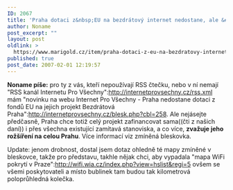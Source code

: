 ```yaml
---
ID: 2067
title: 'Praha dotaci z&nbsp;EU na bezdrátový internet nedostane, ale &#8230;'
author: Noname
post_excerpt: ""
layout: post
oldlink: >
  https://www.marigold.cz/item/praha-dotaci-z-eu-na-bezdratovy-internet-nedostane-ale
published: true
post_date: 2007-02-01 12:19:57
---
```

<texy>**Noname píše:** pro ty z vás, kteří nepoužívají RSS čtečku, nebo v ní nemají "RSS kanál Internetu Pro Všechny":http://internetprovsechny.cz/rss.xml mám "novinku na webu Internet Pro Všechny - Praha nedostane dotaci z fondů EU na jejich projekt Bezdrátová Praha":http://internetprovsechny.cz/blesk.php?cbl=258. Ale nejásejte předčasně, Praha chce totiž celý projekt zafinancovat sama((čti z našich daní)) i přes všechna existující zamítavá stanoviska, a co více, **zvažuje jeho rožšíření na celou Prahu**. Více informací viz zmíněná bleskovka.

Update: jenom drobnost, dostal jsem dotaz ohledně té mapy zmíněné v bleskovce, takže pro představu, takhle nějak chci, aby vypadala "mapa WiFi pokrytí v Praze":http://wifi.wia.cz/index.php?view=hslist&regi=5 ovšem se všemi poskytovateli a místo bublinek tam budou tak kilometrová poloprůhledná kolečka.